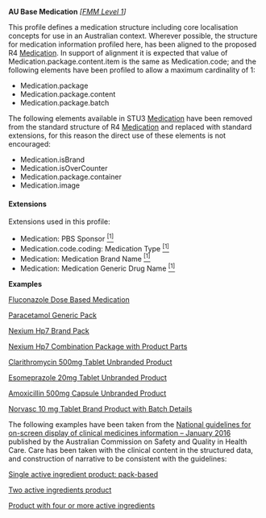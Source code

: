 **AU Base Medication** *[[FMM Level 1](guidance.html)]*

This profile defines a medication structure including core localisation concepts for use in an Australian context. 
Wherever possible, the structure for medication information profiled here, has been aligned to the proposed R4 [Medication](http://hl7.org/fhir/2018May/medication.html). In support of alignment it is expected that value of Medication.package.content.item is the same as Medication.code; and the following elements have been profiled to allow a maximum cardinality of 1:

* Medication.package
* Medication.package.content
* Medication.package.batch

The following elements available in STU3 [Medication](http://hl7.org/fhir/STU3/medication.html)  have been removed from the standard structure of R4 [Medication](http://hl7.org/fhir/2018May/medication.html) and replaced with standard extensions, for this reason the direct use of these elements is not encouraged:

* Medication.isBrand
* Medication.isOverCounter
* Medication.package.container
* Medication.image

#### Extensions
Extensions used in this profile:
* Medication: PBS Sponsor [<sup>[1]</sup>](http://hl7.org.au/fhir/StructureDefinition/pbs-manufacturer-supplier)
* Medication.code.coding: Medication Type [<sup>[1]</sup>](http://hl7.org.au/fhir/StructureDefinition/medication-type)
* Medication: Medication Brand Name [<sup>[1]</sup>](http://build.fhir.org/ig/hl7au/au-fhir-base/StructureDefinition-medication-brand-name.html)
* Medication: Medication Generic Drug Name [<sup>[1]</sup>](http://build.fhir.org/ig/hl7au/au-fhir-base/StructureDefinition-medication-generic-name.html)


**Examples**

[Fluconazole Dose Based Medication](Medication-MedicationDoseBased.html)

[Paracetamol Generic Pack](Medication-GenericPack0.html)

[Nexium Hp7 Brand Pack](Medication-BrandedPack0.html)

[Nexium Hp7 Combination Package with Product Parts](Medication-CombinationPackage0.html)

[Clarithromycin 500mg Tablet Unbranded Product](Medication-UnbrandedProduct0.html)

[Esomeprazole 20mg Tablet Unbranded Product](Medication-UnbrandedProduct1.html)

[Amoxicillin 500mg Capsule Unbranded Product](Medication-UnbrandedProduct2.html)

[Norvasc 10 mg Tablet Brand Product with Batch Details](Medication-BrandProductwithBatchDetails0.html)


The following examples have been taken from the [National guidelines for on-screen display of clinical medicines information – January 2016](https://www.safetyandquality.gov.au/publications/national-guidelines-for-on-screen-display-of-clinical-medicines-information/) published by the Australian Commission on Safety and Quality in Health Care. Care has been taken with the clinical content in the structured data, and construction of narrative to be consistent with the guidelines:

[Single active ingredient product: pack-based](Medication-BrandedPackSingleActiveIngredient0.html)

[Two active ingredients product](Medication-TwoActiveIngredientsProduct0.html)

[Product with four or more active ingredients](Medication-FourOrMoreActiveIngredientsProduct0.html)
